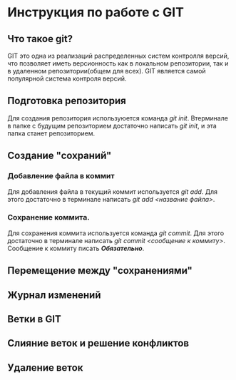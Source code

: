 # Инструкция по работе с GIT

## Что такое git?
GIT это одна из реализаций распределенных систем контролля версий, что позволяет иметь версионность как в локальном репозитории, так и в удаленном репозитории(общем для всех). GIT является самой популярной система контроля версий.

## Подготовка репозитория
Для создания репозитория используюется команда *git init*. Втерминале в папке с будущим репозиторием достаточно написать *git init*, и эта папка станет репозиторием.

## Создание "сохраний"

### Добавление файла в коммит
Для добавления файла в текущий коммит используется *git add*. Для этого достаточно в терминале написать *git add <название файла>*.

### Сохранение коммита. 
Для сохранения коммита используется команда *git commit*. Для этого достаточно в терминале написать *git commit <сообщение к коммиту>*. Сообщение к коммиту писать ***Обязательно***.

## Перемещение между "сохранениями"

## Журнал изменений

## Ветки в GIT

## Слияние веток и решение конфликтов

## Удаление веток
